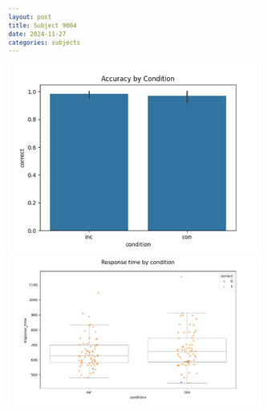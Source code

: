 ```yaml
---
layout: post
title: Subject 9004
date: 2024-11-27
categories: subjects
---
```


![](data/9004/run-30/9004_NF_acc.png)
![](data/9004/run-30/9004_NF_rt.png)
